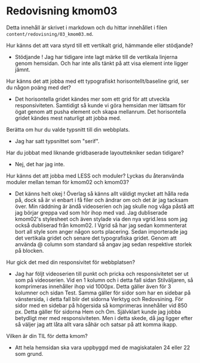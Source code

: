 ---
---
Redovisning kmom03
=========================

Detta innehåll är skrivet i markdown och du hittar innehållet i filen `content/redovisning/03_kmom03.md`.

Hur känns det att vara styrd till ett vertikalt grid, hämmande eller stödjande?
- Stödjande ! Jag har tidigare inte lagt märke till de vertikala linjerna genom hemsidan. Och har inte alls tänkt på att visa element inte ligger jämnt.

Hur känns det att jobba med ett typografiskt horisontellt/baseline grid, ser du någon poäng med det?
- Det horisontella gridet kändes mer som ett grid för att utveckla responsiviteten. Samtidigt så kunde vi göra hemsidan mer lättsam för ögat genom att pusha element och skapa mellanrum. Det horisontella gridet kändes mest naturligt att jobba med.

Berätta om hur du valde typsnitt till din webbplats.
- Jag har satt typsnittet som "serif".

Har du jobbat med liknande gridbaserade layouttekniker sedan tidigare?
- Nej, det har jag inte.

Hur känns det att jobba med LESS och moduler? Lyckas du återanvända moduler mellan teman för kmom02 och kmom03?
- Det känns helt okej ! Överlag så känns allt väldigt mycket att hålla reda på, dock så är vi enbart i få filer och ändrar om och det är jag tacksam över. Min räddning är ändå videoserien och jag skulle nog våga påstå att jag börjar greppa vad som hör ihop med vad. Jag dubliserade kmom02's stylesheet och även stylade via den nya vgrid.less som jag också dubliserad från kmom02. I Vgrid så har jag sedan kommenterat bort all style som anger någon sorts placering. Sedan importerade jag det vertikala gridet och senare det typografiska gridet. Genom att använda @ column som standard så angav jag sedan respektive storlek på blocken.

Hur gick det med din responsivitet för webbplatsen?
- Jag har följt videoserien till punkt och pricka och responsivitetet ser ut som på videoserien. Vid en 1 kolumn och i detta fall sidan Stilväljaren, så komprimeras innehåller ihop vid 1000px. Detta gäller även för 3 kolumner och sidan Test. Samma gäller för sidor som har en sidebar på vänstersida, i detta fall blir det sidorna Verktyg och Redovsining. För sidor med en sidebar på högersida så komprimeras innehåller vid 850 px. Detta gäller för sidorna Hem och Om. Självklart kunde jag jobba betydligt mer med responsiviteten. Men i detta skede, då jag ligger efter så väljer jag att låta allt vara såhär och satsar på att komma ikapp.

Vilken är din TIL för detta kmom?
- Att hela hemsidan ska vara uppbyggd med de magiskatalen 24 eller 22 som grund.
